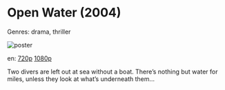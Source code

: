 # Open Water (2004)

Genres: drama, thriller

![poster](http://image.tmdb.org/t/p/w500/hua2eluUhiLvKqwHFPV2aTiY8pp.jpg)

en:
  [720p](magnet:?xt=urn:btih:CA3EE2E9446420DD39F1DDFE5B3EF179A100FBB4&tr=udp://glotorrents.pw:6969/announce&tr=udp://tracker.opentrackr.org:1337/announce&tr=udp://torrent.gresille.org:80/announce&tr=udp://tracker.openbittorrent.com:80&tr=udp://tracker.coppersurfer.tk:6969&tr=udp://tracker.leechers-paradise.org:6969&tr=udp://p4p.arenabg.ch:1337&tr=udp://tracker.internetwarriors.net:1337)
  [1080p](magnet:?xt=urn:btih:B1E118AD13AE52F5D393E7158EA151BDBFE8BA54&tr=udp://glotorrents.pw:6969/announce&tr=udp://tracker.opentrackr.org:1337/announce&tr=udp://torrent.gresille.org:80/announce&tr=udp://tracker.openbittorrent.com:80&tr=udp://tracker.coppersurfer.tk:6969&tr=udp://tracker.leechers-paradise.org:6969&tr=udp://p4p.arenabg.ch:1337&tr=udp://tracker.internetwarriors.net:1337)
  


Two divers are left out at sea without a boat. There’s nothing but water for miles, unless they look at what’s underneath them...